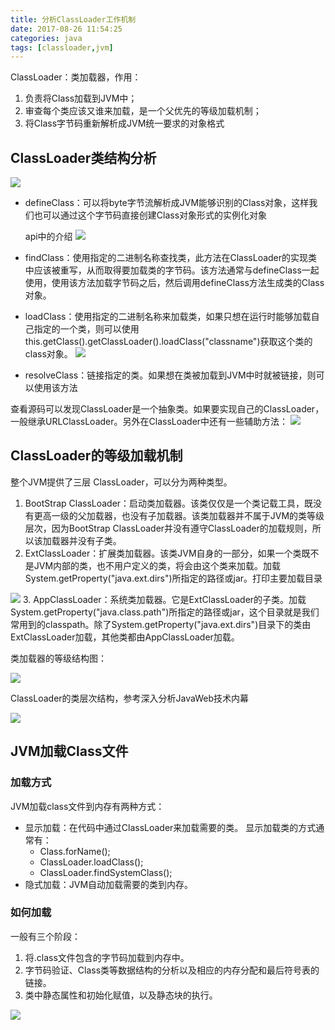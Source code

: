 ```yaml
---
title: 分析ClassLoader工作机制
date: 2017-08-26 11:54:25
categories: java
tags: [classloader,jvm]
---
```

ClassLoader：类加载器，作用：
1. 负责将Class加载到JVM中；
2. 审查每个类应该又谁来加载，是一个父优先的等级加载机制；
3. 将Class字节码重新解析成JVM统一要求的对象格式
## ClassLoader类结构分析 ##
<!--more-->
![](http://i.imgur.com/R5tC01a.png)

- defineClass：可以将byte字节流解析成JVM能够识别的Class对象，这样我们也可以通过这个字节码直接创建Class对象形式的实例化对象
	
	api中的介绍
	![](http://i.imgur.com/bFjiI1f.png)
- findClass：使用指定的二进制名称查找类，此方法在ClassLoader的实现类中应该被重写，从而取得要加载类的字节码。该方法通常与defineClass一起使用，使用该方法加载字节码之后，然后调用defineClass方法生成类的Class对象。
- loadClass：使用指定的二进制名称来加载类，如果只想在运行时能够加载自己指定的一个类，则可以使用this.getClass().getClassLoader().loadClass("classname")获取这个类的class对象。
![](http://i.imgur.com/zX6j3RL.png)
- resolveClass：链接指定的类。如果想在类被加载到JVM中时就被链接，则可以使用该方法

查看源码可以发现ClassLoader是一个抽象类。如果要实现自己的ClassLoader，一般继承URLClassLoader。另外在ClassLoader中还有一些辅助方法：
![](http://i.imgur.com/vKXgX4K.png)

## ClassLoader的等级加载机制 ##
整个JVM提供了三层	ClassLoader，可以分为两种类型。
1. BootStrap ClassLoader：启动类加载器。该类仅仅是一个类记载工具，既没有更高一级的父加载器，也没有子加载器。该类加载器并不属于JVM的类等级层次，因为BootStrap ClassLoader并没有遵守ClassLoader的加载规则，所以该加载器并没有子类。
2. ExtClassLoader：扩展类加载器。该类JVM自身的一部分，如果一个类既不是JVM内部的类，也不用户定义的类，将会由这个类来加载。加载System.getProperty("java.ext.dirs")所指定的路径或jar。打印主要加载目录

![](http://i.imgur.com/26dQrro.png)
3. AppClassLoader：系统类加载器。它是ExtClassLoader的子类。加载System.getProperty("java.class.path")所指定的路径或jar，这个目录就是我们常用到的classpath。除了System.getProperty("java.ext.dirs")目录下的类由ExtClassLoader加载，其他类都由AppClassLoader加载。

类加载器的等级结构图：

![](http://i.imgur.com/k8Ri1H5.png)

ClassLoader的类层次结构，参考深入分析JavaWeb技术内幕

![](http://i.imgur.com/N7lLSTQ.png)

## JVM加载Class文件 ##
### 加载方式 ###
JVM加载class文件到内存有两种方式：
- 显示加载：在代码中通过ClassLoader来加载需要的类。
	显示加载类的方式通常有：
	- Class.forName();
	- ClassLoader.loadClass();
	- ClassLoader.findSystemClass();
- 隐式加载：JVM自动加载需要的类到内存。
### 如何加载 ###
一般有三个阶段：
1. 将.class文件包含的字节码加载到内存中。
2. 字节码验证、Class类等数据结构的分析以及相应的内存分配和最后符号表的链接。
3. 类中静态属性和初始化赋值，以及静态块的执行。

![](http://i.imgur.com/8Q2U44B.png)

